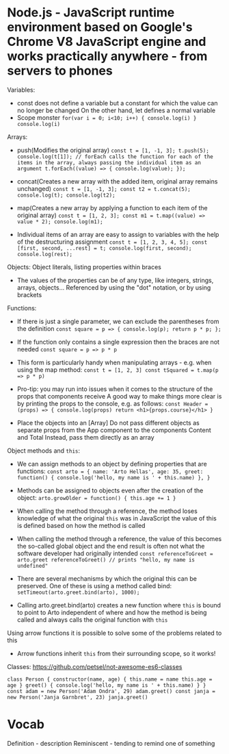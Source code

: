 # Node.js - JavaScript runtime environment based on Google's Chrome V8 JavaScript engine and works practically anywhere - from servers to phones
Variables:
- const does not define a variable but a constant for which the value can no longer be changed
  On the other hand, let defines a normal variable
- Scope monster
`for(var i = 0; i<10; i++) {
  console.log(i)
}
console.log(i)`

Arrays:
- push(Modifies the original array)
`const t = [1, -1, 3];
t.push(5);
console.log(t[1]);
// forEach calls the function for each of the items in the array, always passing the individual item as an argument
t.forEach((value) => {
  console.log(value);
});`

- concat(Creates a new array with the added item, original array remains unchanged)
`const t = [1, -1, 3];
const t2 = t.concat(5);
console.log(t);
console.log(t2);`

- map(Creates a new array by applying a function to each item of the original array)
`const t = [1, 2, 3];
const m1 = t.map((value) => value * 2);
console.log(m1);`

- Individual items of an array are easy to assign to variables with the help of the destructuring assignment
`const t = [1, 2, 3, 4, 5];
const [first, second, ...rest] = t;
console.log(first, second);
console.log(rest);`

Objects:
Object literals, listing properties within braces
- The values of the properties can be of any type, like integers, strings, arrays, objects...
  Referenced by using the "dot" notation, or by using brackets

Functions:
- If there is just a single parameter, we can exclude the parentheses from the definition
`const square = p => {
  console.log(p);
  return p * p;
};`

- If the function only contains a single expression then the braces are not needed
`const square = p => p * p`

- This form is particularly handy when manipulating arrays - e.g. when using the map method:
`const t = [1, 2, 3]
const tSquared = t.map(p => p * p)`

- Pro-tip: you may run into issues when it comes to the structure of the props that components receive
  A good way to make things more clear is by printing the props to the console, e.g. as follows:
`const Header = (props) => {
  console.log(props)
  return <h1>{props.course}</h1>
}`
- Place the objects into an [Array]
  Do not pass different objects as separate props from the App component to the components Content and Total
  Instead, pass them directly as an array

Object methods and `this`:
- We can assign methods to an object by defining properties that are functions:
`const arto = {
  name: 'Arto Hellas',
  age: 35,
  greet: function() {
    console.log('hello, my name is ' + this.name)
  },
}`
- Methods can be assigned to objects even after the creation of the object:
`arto.growOlder = function() {
  this.age += 1
}`

- When calling the method through a reference, the method loses knowledge of what the original `this` was
  in JavaScript the value of this is defined based on how the method is called
- When calling the method through a reference, the value of this becomes the so-called
  global object and the end result is often not what the software developer had originally intended
`const referenceToGreet = arto.greet
referenceToGreet() // prints "hello, my name is undefined"`

- There are several mechanisms by which the original this can be preserved. One of these is using a method called bind:
`setTimeout(arto.greet.bind(arto), 1000);`
- Calling arto.greet.bind(arto) creates a new function where `this` is bound to point to Arto
  independent of where and how the method is being called and always calls the original function with `this`

Using arrow functions it is possible to solve some of the problems related to this
- Arrow functions inherit `this` from their surrounding scope, so it works!

Classes:
https://github.com/petsel/not-awesome-es6-classes
<!-- Programs must be written for people to read, and only incidentally for machines execute -->
`class Person {
  constructor(name, age) {
    this.name = name
    this.age = age
  }
  greet() {
    console.log('hello, my name is ' + this.name)
  }
}
const adam = new Person('Adam Ondra', 29)
adam.greet()
const janja = new Person('Janja Garnbret', 23)
janja.greet()`

# Vocab
Definition - description
Reminiscent - tending to remind one of something
